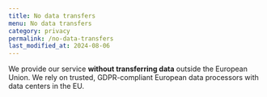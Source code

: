 ```yaml
---
title: No data transfers
menu: No data transfers
category: privacy
permalink: /no-data-transfers
last_modified_at: 2024-08-06
---
```


We provide our service **without transferring data** outside the European Union. We rely on trusted, GDPR-compliant European data processors with data centers in the EU.
